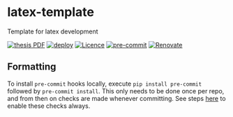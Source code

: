 # latex-template

Template for latex development

[![thesis PDF](https://img.shields.io/badge/template-PDF-blue.svg)](https://www.dropbox.com/s/mi1wmdi6grji15x/template.pdf?dl=0)
[![deploy](https://github.com/paddyroddy/latex-template/actions/workflows/deploy.yml/badge.svg)](https://github.com/paddyroddy/phd_thesis/actions/workflows/deploy.yml)
[![Licence](https://img.shields.io/github/license/paddyroddy/latex-template)](https://github.com/paddyroddy/latex-template/blob/main/LICENCE.txt)
[![pre-commit](https://img.shields.io/badge/pre--commit-enabled-brightgreen?logo=pre-commit)](https://github.com/pre-commit/pre-commit)
[![Renovate](https://img.shields.io/badge/renovate-enabled-orange?logo=renovatebot)](https://renovatebot.com)

## Formatting

To install `pre-commit` hooks locally, execute `pip install pre-commit`
followed by `pre-commit install`. This only needs to be done once per repo,
and from then on checks are made whenever committing. See steps
[here](https://pre-commit.com/#automatically-enabling-pre-commit-on-repositories)
to enable these checks always.
